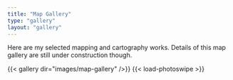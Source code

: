 ```yaml
---
title: "Map Gallery"
type: "gallery"
layout: "gallery"
---
```


Here are my selected mapping and cartography works. Details of this map gallery are still under construction though.

{{< gallery dir="images/map-gallery" />}} {{< load-photoswipe >}}
